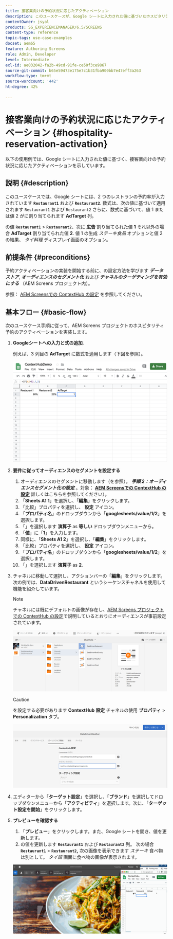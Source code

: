 ```yaml
---
title: 接客業向けの予約状況に応じたアクティベーション
description: このユースケースが、Google シートに入力された値に基づいたホスピタリティ予約アクティベーションの使用を示す方法を説明します。
contentOwner: jsyal
products: SG_EXPERIENCEMANAGER/6.5/SCREENS
content-type: reference
topic-tags: use-case-examples
docset: aem65
feature: Authoring Screens
role: Admin, Developer
level: Intermediate
exl-id: ae032042-fa2b-49cd-91fe-ce50f3ce9867
source-git-commit: b65e59473e175e7c1b31fba900bb7e47eff3a263
workflow-type: tm+mt
source-wordcount: '442'
ht-degree: 42%

---
```


# 接客業向けの予約状況に応じたアクティベーション {#hospitality-reservation-activation}

以下の使用例では、Google シートに入力された値に基づく、接客業向けの予約状況に応じたアクティベーションを示しています。

## 説明 {#description}

このユースケースでは、Google シートには、2 つのレストランの予約率が入力されています **`Restaurant1`** および **`Restaurant2`**. 数式は、次の値に基づいて適用されます `Restaurant1` および `Restaurant2` さらに、数式に基づいて、値 1 または値 2 がに割り当てられます **AdTarget** 列。

の値 **`Restaurant1`** > **`Restaurant2`**、次に **広告** 割り当てられた値 **1** それ以外の場合 **AdTarget** 割り当てられた値 **2**. 値 1 の生成 *ステーキ食品* オプションと値 2 の結果、 *タイ料理* ディスプレイ画面のオプション。

## 前提条件 {#preconditions}

予約アクティベーションの実装を開始する前に、の設定方法を学びます ***データストア***, ***オーディエンスのセグメント化*** および ***チャネルのターゲティングを有効にする*** （AEM Screens プロジェクト内）。

参照： [AEM Screensでの ContextHub の設定](configuring-context-hub.md) を参照してください。

## 基本フロー {#basic-flow}

次のユースケース手順に従って、AEM Screens プロジェクトのホスピタリティ予約のアクティベーションを実装します。

1. **Googleシートへの入力と式の追加**.

   例えば、3 列目の **AdTarget** に数式を適用します（下図を参照）。

   ![screen_shot_2019-04-29at94132am](assets/screen_shot_2019-04-29at94132am.png)

1. **要件に従ってオーディエンスのセグメントを設定する**

   1. オーディエンスのセグメントに移動します（を参照）。 ***手順 2：オーディエンスセグメント化の設定*** 。対象： **[AEM Screensでの ContextHub の設定](configuring-context-hub.md)** 詳しくはこちらを参照してください）。
   1. 「**Sheets A1 1**」を選択し、「**編集**」をクリックします。
   1. 「比較」プロパティを選択し、 **設定** アイコン。
   1. 「**プロパティ名**」のドロップダウンから「**googlesheets/value/1/2**」を選択します。
   1. 「」を選択します **演算子** as **等しい** ドロップダウンメニューから。
   1. 「**値**」に「**1**」を入力します。
   1. 同様に、「**Sheets A1 2**」を選択し、「**編集**」をクリックします。
   1. 「比較」プロパティを選択し、 **設定** アイコン。
   1. 「**プロパティ名**」のドロップダウンから「**googlesheets/value/1/2**」を選択します。
   1. 「」を選択します **演算子** as **2**.

1. チャネルに移動して選択し、アクションバーの「**編集**」をクリックします。次の例では、**DataDrivenRestaurant** というシーケンスチャネルを使用して機能を紹介しています。

   >[!NOTE]
   >
   >チャネルには既にデフォルトの画像が存在し、[AEM Screens プロジェクトでの ContextHub の設定](configuring-context-hub.md)で説明しているとおりにオーディエンスが事前設定されています。

   ![screen_shot_2019-05-08at14652pm](assets/screen_shot_2019-05-08at14652pm.png)

   >[!CAUTION]
   >
   >を設定する必要があります **ContextHub** **設定** チャネルの使用 **プロパティ** > **Personalization** タブ。

   ![screen_shot_2019-05-08at114106am](assets/screen_shot_2019-05-08at114106am.png)

1. エディターから「**ターゲット設定**」を選択し、「**ブランド**」を選択してドロップダウンメニューから「**アクティビティ**」を選択します。次に、「**ターゲット設定を開始**」をクリックします。
1. **プレビューを確認する**

   1. 「**プレビュー**」をクリックします。また、Google シートを開き、値を更新します。
   1. の値を更新します **`Restaurant1`** および **`Restaurant2`** 列。 次の場合 **`Restaurant1`** > **`Restaurant2`,** 次の画像を表示できます *ステーキ* 食べ物は別として。 *タイ語* 画面に食べ物の画像が表示されます。

   ![result5](assets/result5.gif)
